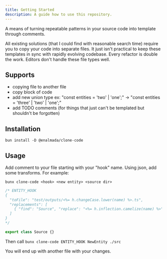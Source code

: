 ```yaml
---
title: Getting Started
description: A guide how to use this repository.
---
```


A means of turning repeatable patterns in your source code into template through comments.

All existing solutions (that I could find with reasonable search time)
require you to copy your code into separate files.
It just isn't practical to keep these templates in sync with rapidly evolving codebase.  Every refactor is double the work.
Editors don't handle these file types well.

## Supports
* copying file to another file
* copy block of code
* add new union type
  ex:  "const entities = 'two' | 'one';" -> "const entities = 'three' | 'two' | 'one';"
* add TODO comments (for things that just can't be templated but shouldn't be forgotten)

## Installation
`bun install -D @enalmada/clone-code`

## Usage
Add comment to your file starting with your "hook" name.
Using json, add some transforms.  For example:

`bunx clone-code <hook> <new entity> <source dir>`


```ts
/* ENTITY_HOOK
{
  "toFile": "test/outputs/<%= h.changeCase.lower(name) %>.ts",
  "replacements": [
    { "find": "Source", "replace": "<%= h.inflection.camelize(name) %>" }
  ]
}
*/

export class Source {}
```

Then call
`bunx clone-code ENTITY_HOOK NewEntity ./src`

You will end up with another file with your changes.

